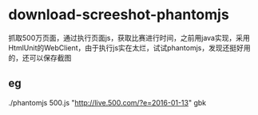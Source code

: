 # download-screeshot-phantomjs
抓取500万页面，通过执行页面js，获取比赛进行时间，之前用java实现，采用HtmlUnit的WebClient，由于执行js实在太烂，试试phantomjs，发现还挺好用的，还可以保存截图

eg
---
./phantomjs 500.js "http://live.500.com/?e=2016-01-13" gbk


